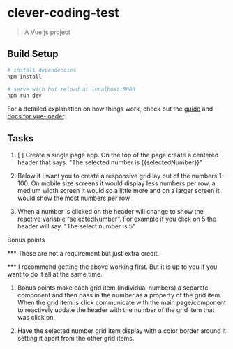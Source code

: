 # clever-coding-test

> A Vue.js project

## Build Setup

``` bash
# install dependencies
npm install

# serve with hot reload at localhost:8080
npm run dev
```

For a detailed explanation on how things work, check out the [guide](http://vuejs-templates.github.io/webpack/) and [docs for vue-loader](http://vuejs.github.io/vue-loader).

## Tasks


1) [ ] Create a single page app.  On the top of the page create a centered header that says.  "The selected number is {{selectedNumber}}"
2) Below it I want you to create a responsive grid lay out of the numbers 1-100.  On mobile size screens it would display less numbers per row, a medium width screen it would so a little more and on a larger screen it would show the most numbers per row


3) When a number is clicked on the header will change to show the reactive variable “selectedNumber”.  For example if you click on 5 the header will say.  "The select number is 5"



Bonus points

*** These are not a requirement but just extra credit.

*** I recommend getting the above working first.  But it is up to you if you want to do it all at the same time.



1) Bonus points make each grid item (individual numbers) a separate component and then pass in the number as a property of the grid item.  When the grid item is click communicate with the main page/component to reactively update the header with the number of the grid item that was click on.


2) Have the selected number grid item display with a color border around it setting it apart from the other grid items.
